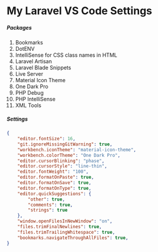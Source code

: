 # My Laravel VS Code Settings

##### Packages
1. Bookmarks
2. DotENV
3. IntelliSense for CSS class names in HTML
4. Laravel Artisan
5. Laravel Blade Snippets
6. Live Server
7. Material Icon Theme
8. One Dark Pro
9. PHP Debug
10. PHP IntelliSense
11. XML Tools

##### Settings
```JSON
{
    "editor.fontSize": 16,
    "git.ignoreMissingGitWarning": true,
    "workbench.iconTheme": "material-icon-theme",
    "workbench.colorTheme": "One Dark Pro",
    "editor.cursorBlinking": "phase",
    "editor.cursorStyle": "line-thin",
    "editor.fontWeight": "100",
    "editor.formatOnPaste": true,
    "editor.formatOnSave": true,
    "editor.formatOnType": true,
    "editor.quickSuggestions": {
        "other": true,
        "comments": true,
        "strings": true
    },
    "window.openFilesInNewWindow": "on",
    "files.trimFinalNewlines": true,
    "files.trimTrailingWhitespace": true,
    "bookmarks.navigateThroughAllFiles": true,
}
```
